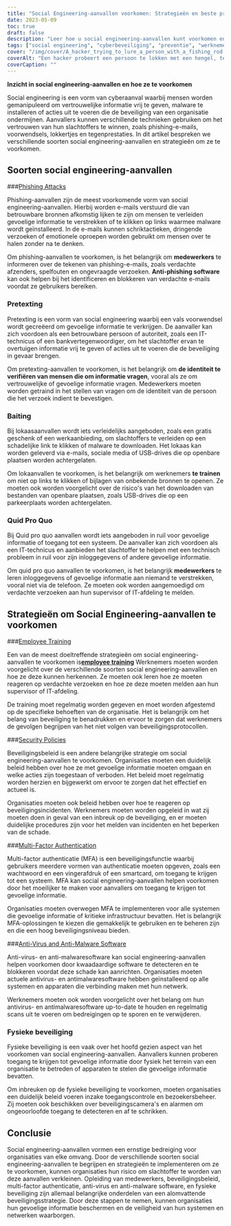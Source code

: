 ```yaml
---
title: "Social Engineering-aanvallen voorkomen: Strategieën en beste praktijken"
date: 2023-05-09
toc: true
draft: false
description: "Leer hoe u social engineering-aanvallen kunt voorkomen en de gevoelige informatie van uw organisatie kunt beschermen met behulp van personeelstraining, beveiligingsbeleid en meer."
tags: ["social engineering", "cyberbeveiliging", "preventie", "werknemersopleiding", "veiligheidsbeleid", "multi-factor authenticatie", "anti-virus", "fysieke veiligheid", "overheidsvoorschriften", "FISMA", "HIPAA", "gegevensbescherming", "cyberdreigingen", "netwerkbeveiliging", "informatiebeveiliging", "gevoelige informatie", "cybercriminaliteit", "compliance", "cyberbeveiligingsstrategie", "gegevensbeveiliging"]
cover: "/img/cover/A_hacker_trying_to_lure_a_person_with_a_fishing_rod.png"
coverAlt: "Een hacker probeert een persoon te lokken met een hengel, terwijl een schild en slot cybersecurity symboliseren."
coverCaption: ""
---
```


**Inzicht in social engineering-aanvallen en hoe ze te voorkomen**

Social engineering is een vorm van cyberaanval waarbij mensen worden gemanipuleerd om vertrouwelijke informatie vrij te geven, malware te installeren of acties uit te voeren die de beveiliging van een organisatie ondermijnen. Aanvallers kunnen verschillende technieken gebruiken om het vertrouwen van hun slachtoffers te winnen, zoals phishing-e-mails, voorwendsels, lokkertjes en tegenprestaties. In dit artikel bespreken we verschillende soorten social engineering-aanvallen en strategieën om ze te voorkomen.

## Soorten social engineering-aanvallen

###[Phishing Attacks](https://simeononsecurity.ch/articles/how-to-identify-phishing/)

Phishing-aanvallen zijn de meest voorkomende vorm van social engineering-aanvallen. Hierbij worden e-mails verstuurd die van betrouwbare bronnen afkomstig lijken te zijn om mensen te verleiden gevoelige informatie te verstrekken of te klikken op links waarmee malware wordt geïnstalleerd. In de e-mails kunnen schriktactieken, dringende verzoeken of emotionele oproepen worden gebruikt om mensen over te halen zonder na te denken.

Om phishing-aanvallen te voorkomen, is het belangrijk om **medewerkers** te informeren over de tekenen van phishing-e-mails, zoals verdachte afzenders, spelfouten en ongevraagde verzoeken. **Anti-phishing software** kan ook helpen bij het identificeren en blokkeren van verdachte e-mails voordat ze gebruikers bereiken.

### Pretexting

Pretexting is een vorm van social engineering waarbij een vals voorwendsel wordt gecreëerd om gevoelige informatie te verkrijgen. De aanvaller kan zich voordoen als een betrouwbare persoon of autoriteit, zoals een IT-technicus of een bankvertegenwoordiger, om het slachtoffer ervan te overtuigen informatie vrij te geven of acties uit te voeren die de beveiliging in gevaar brengen.

Om pretexting-aanvallen te voorkomen, is het belangrijk om **de identiteit te verifiëren van mensen die om informatie vragen**, vooral als ze om vertrouwelijke of gevoelige informatie vragen. Medewerkers moeten worden getraind in het stellen van vragen om de identiteit van de persoon die het verzoek indient te bevestigen.

### Baiting

Bij lokaasaanvallen wordt iets verleidelijks aangeboden, zoals een gratis geschenk of een werkaanbieding, om slachtoffers te verleiden op een schadelijke link te klikken of malware te downloaden. Het lokaas kan worden geleverd via e-mails, sociale media of USB-drives die op openbare plaatsen worden achtergelaten.

Om lokaanvallen te voorkomen, is het belangrijk om werknemers **te trainen** om niet op links te klikken of bijlagen van onbekende bronnen te openen. Ze moeten ook worden voorgelicht over de risico's van het downloaden van bestanden van openbare plaatsen, zoals USB-drives die op een parkeerplaats worden achtergelaten.

### Quid Pro Quo

Bij Quid pro quo aanvallen wordt iets aangeboden in ruil voor gevoelige informatie of toegang tot een systeem. De aanvaller kan zich voordoen als een IT-technicus en aanbieden het slachtoffer te helpen met een technisch probleem in ruil voor zijn inloggegevens of andere gevoelige informatie.

Om quid pro quo aanvallen te voorkomen, is het belangrijk **medewerkers** te leren inloggegevens of gevoelige informatie aan niemand te verstrekken, vooral niet via de telefoon. Ze moeten ook worden aangemoedigd om verdachte verzoeken aan hun supervisor of IT-afdeling te melden.

## Strategieën om Social Engineering-aanvallen te voorkomen

###[Employee Training](https://simeononsecurity.ch/articles/how-to-build-and-manage-an-effective-cybersecurity-awareness-training-program/)

Een van de meest doeltreffende strategieën om social engineering-aanvallen te voorkomen is[**employee training**](https://simeononsecurity.ch/articles/how-to-build-and-manage-an-effective-cybersecurity-awareness-training-program/) Werknemers moeten worden voorgelicht over de verschillende soorten social engineering-aanvallen en hoe ze deze kunnen herkennen. Ze moeten ook leren hoe ze moeten reageren op verdachte verzoeken en hoe ze deze moeten melden aan hun supervisor of IT-afdeling.

De training moet regelmatig worden gegeven en moet worden afgestemd op de specifieke behoeften van de organisatie. Het is belangrijk om het belang van beveiliging te benadrukken en ervoor te zorgen dat werknemers de gevolgen begrijpen van het niet volgen van beveiligingsprotocollen.

###[Security Policies](https://simeononsecurity.ch/articles/how-to-secure-your-organization-against-insider-threats/)

Beveiligingsbeleid is een andere belangrijke strategie om social engineering-aanvallen te voorkomen. Organisaties moeten een duidelijk beleid hebben over hoe ze met gevoelige informatie moeten omgaan en welke acties zijn toegestaan of verboden. Het beleid moet regelmatig worden herzien en bijgewerkt om ervoor te zorgen dat het effectief en actueel is.

Organisaties moeten ook beleid hebben over hoe te reageren op beveiligingsincidenten. Werknemers moeten worden opgeleid in wat zij moeten doen in geval van een inbreuk op de beveiliging, en er moeten duidelijke procedures zijn voor het melden van incidenten en het beperken van de schade.

###[Multi-Factor Authentication](https://simeononsecurity.ch/articles/the-pros-and-cons-of-multi-factor-autentication/)

Multi-factor authenticatie (MFA) is een beveiligingsfunctie waarbij gebruikers meerdere vormen van authenticatie moeten opgeven, zoals een wachtwoord en een vingerafdruk of een smartcard, om toegang te krijgen tot een systeem. MFA kan social engineering-aanvallen helpen voorkomen door het moeilijker te maken voor aanvallers om toegang te krijgen tot gevoelige informatie.

Organisaties moeten overwegen MFA te implementeren voor alle systemen die gevoelige informatie of kritieke infrastructuur bevatten. Het is belangrijk MFA-oplossingen te kiezen die gemakkelijk te gebruiken en te beheren zijn en die een hoog beveiligingsniveau bieden.

###[Anti-Virus and Anti-Malware Software](https://simeononsecurity.ch/recommendations/anti-virus)

Anti-virus- en anti-malwaresoftware kan social engineering-aanvallen helpen voorkomen door kwaadaardige software te detecteren en te blokkeren voordat deze schade kan aanrichten. Organisaties moeten actuele antivirus- en antimalwaresoftware hebben geïnstalleerd op alle systemen en apparaten die verbinding maken met hun netwerk.

Werknemers moeten ook worden voorgelicht over het belang om hun antivirus- en antimalwaresoftware up-to-date te houden en regelmatig scans uit te voeren om bedreigingen op te sporen en te verwijderen.

### Fysieke beveiliging

Fysieke beveiliging is een vaak over het hoofd gezien aspect van het voorkomen van social engineering-aanvallen. Aanvallers kunnen proberen toegang te krijgen tot gevoelige informatie door fysiek het terrein van een organisatie te betreden of apparaten te stelen die gevoelige informatie bevatten.

Om inbreuken op de fysieke beveiliging te voorkomen, moeten organisaties een duidelijk beleid voeren inzake toegangscontrole en bezoekersbeheer. Zij moeten ook beschikken over beveiligingscamera's en alarmen om ongeoorloofde toegang te detecteren en af te schrikken.

## Conclusie

Social engineering-aanvallen vormen een ernstige bedreiging voor organisaties van elke omvang. Door de verschillende soorten social engineering-aanvallen te begrijpen en strategieën te implementeren om ze te voorkomen, kunnen organisaties hun risico om slachtoffer te worden van deze aanvallen verkleinen. Opleiding van medewerkers, beveiligingsbeleid, multi-factor authenticatie, anti-virus en anti-malware software, en fysieke beveiliging zijn allemaal belangrijke onderdelen van een alomvattende beveiligingsstrategie. Door deze stappen te nemen, kunnen organisaties hun gevoelige informatie beschermen en de veiligheid van hun systemen en netwerken waarborgen.
